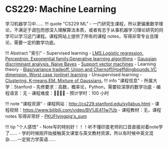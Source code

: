 # CS229: Machine Learning
学习机器学习中……
!!! quote "CS229 ML"
    - 一门研究生课程，所以更偏重数学理论，不满足于调包而想深入理解算法本质，或者有志于从事机器学习理论研究的同学可以学习这门课程。课程网站上提供了所有的课程 notes，写得非常专业且理论，需要一定的数学功底。

!!! Abstract "索引"
    - Supervised learning
        - [ LMS.Logistic regression. Perceptron. Exponential family.Generative learning algorithms](https://zjulwind.github.io/extra/Stanford%20CS229%20%20MachineLearning/ML%20Note1/)
        - [ Gaussian discriminant analysis. Naive Bayes](https://zjulwind.github.io/extra/Stanford%20CS229%20%20MachineLearning/ML%20Note2/)
        - [Support vector machines](https://zjulwind.github.io/extra/Stanford%20CS229%20%20MachineLearning/ML%20Note3/)
    - Learning theory
        - [Bias/variance tradeoff. Union and Chernoff/Hoeffdingbounds.VC dimension. Worst case (online) learning](https://zjulwind.github.io/extra/Stanford%20CS229%20%20MachineLearning/ML%20Note4/)
    - Unsupervised learning
        - [Clustering. K-means.EM. Mixture of Gaussians.](https://zjulwind.github.io/extra/Stanford%20CS229%20%20MachineLearning/ML%20Note5/)
!!! info "课程信息"
    - 所属大学：Stanford
    - 先修要求：高数，概率论，Python，需要较深厚的数学功底
    - 编程语言：无
    - 课程难度：🌟🌟🌟🌟
    - 预计学时：100 小时

!!! note "课程资源"
    - 课程网站：http://cs229.stanford.edu/syllabus.html
    - 课程视频：https://www.bilibili.com/video/BV1JE411w7Ub
    - 课程教材：无，课程 notes 写得非常好
    - [PKUFlyingpig's_sum](https://github.com/PKUFlyingPig/CS229)

!!! tip "个人感悟"
    - Note写的特别好！！！听不懂印度老师的口音直接对着note学了……
    - 学的时候刚开始接触英文课堂与英文教材资源，所以有时候中英文混杂……一定努力学英语……

